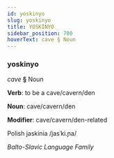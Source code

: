 ```yaml
---
id: yoskinyo
slug: yoskinyo
title: YOSKİNYO
sidebar_position: 780
hoverText: cave § Noun
---
```


### yoskinyo

*cave* **§** Noun

**Verb**: to be a cave/cavern/den

**Noun**: cave/cavern/den

**Modifier**: cave/cavern/den-related

Polish jaskinia /jasˈki.ɲa/

*Balto-Slavic Language Family*